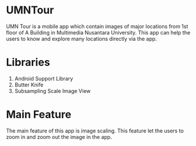# UMNTour
UMN Tour is a mobile app which contain images of major locations from 1st floor of A Building in Multimedia Nusantara University. This app can help the users to know and explore many locations directly via the app.

# Libraries
1. Android Support Library
2. Butter Knife
3. Subsampling Scale Image View

# Main Feature
The main feature of this app is image scaling. This feature let the users to zoom in and zoom out the image in the app.
